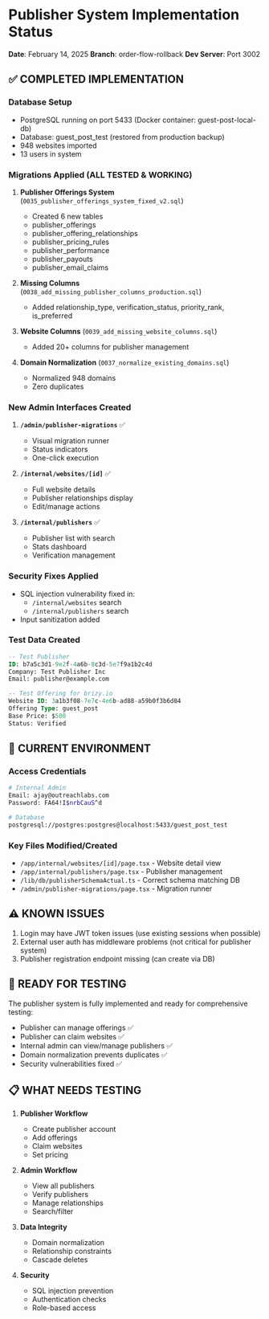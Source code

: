 # Publisher System Implementation Status
**Date**: February 14, 2025
**Branch**: order-flow-rollback
**Dev Server**: Port 3002

## ✅ COMPLETED IMPLEMENTATION

### Database Setup
- PostgreSQL running on port 5433 (Docker container: guest-post-local-db)
- Database: guest_post_test (restored from production backup)
- 948 websites imported
- 13 users in system

### Migrations Applied (ALL TESTED & WORKING)
1. **Publisher Offerings System** (`0035_publisher_offerings_system_fixed_v2.sql`)
   - Created 6 new tables
   - publisher_offerings
   - publisher_offering_relationships  
   - publisher_pricing_rules
   - publisher_performance
   - publisher_payouts
   - publisher_email_claims

2. **Missing Columns** (`0038_add_missing_publisher_columns_production.sql`)
   - Added relationship_type, verification_status, priority_rank, is_preferred

3. **Website Columns** (`0039_add_missing_website_columns.sql`)
   - Added 20+ columns for publisher management

4. **Domain Normalization** (`0037_normalize_existing_domains.sql`)
   - Normalized 948 domains
   - Zero duplicates

### New Admin Interfaces Created
1. **`/admin/publisher-migrations`** ✅
   - Visual migration runner
   - Status indicators
   - One-click execution

2. **`/internal/websites/[id]`** ✅
   - Full website details
   - Publisher relationships display
   - Edit/manage actions

3. **`/internal/publishers`** ✅
   - Publisher list with search
   - Stats dashboard
   - Verification management

### Security Fixes Applied
- SQL injection vulnerability fixed in:
  - `/internal/websites` search
  - `/internal/publishers` search
- Input sanitization added

### Test Data Created
```sql
-- Test Publisher
ID: b7a5c3d1-9e2f-4a6b-8c3d-5e7f9a1b2c4d
Company: Test Publisher Inc
Email: publisher@example.com

-- Test Offering for brizy.io
Website ID: 3a1b3f08-7e7c-4e6b-ad88-a59b0f3b6d84
Offering Type: guest_post
Base Price: $500
Status: Verified
```

## 🔧 CURRENT ENVIRONMENT

### Access Credentials
```bash
# Internal Admin
Email: ajay@outreachlabs.com
Password: FA64!I$nrbCauS^d

# Database
postgresql://postgres:postgres@localhost:5433/guest_post_test
```

### Key Files Modified/Created
- `/app/internal/websites/[id]/page.tsx` - Website detail view
- `/app/internal/publishers/page.tsx` - Publisher management
- `/lib/db/publisherSchemaActual.ts` - Correct schema matching DB
- `/admin/publisher-migrations/page.tsx` - Migration runner

## ⚠️ KNOWN ISSUES
1. Login may have JWT token issues (use existing sessions when possible)
2. External user auth has middleware problems (not critical for publisher system)
3. Publisher registration endpoint missing (can create via DB)

## 🎯 READY FOR TESTING
The publisher system is fully implemented and ready for comprehensive testing:
- Publisher can manage offerings ✅
- Publisher can claim websites ✅
- Internal admin can view/manage publishers ✅
- Domain normalization prevents duplicates ✅
- Security vulnerabilities fixed ✅

## 📋 WHAT NEEDS TESTING
1. **Publisher Workflow**
   - Create publisher account
   - Add offerings
   - Claim websites
   - Set pricing

2. **Admin Workflow**
   - View all publishers
   - Verify publishers
   - Manage relationships
   - Search/filter

3. **Data Integrity**
   - Domain normalization
   - Relationship constraints
   - Cascade deletes

4. **Security**
   - SQL injection prevention
   - Authentication checks
   - Role-based access